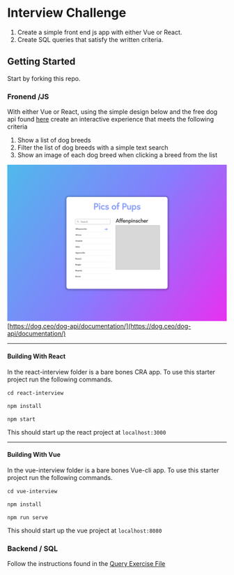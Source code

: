 # Interview Challenge

1. Create a simple front end js app with either Vue or React.
1. Create SQL queries that satisfy the written criteria.

## Getting Started

Start by forking this repo.

### Fronend /JS

With either Vue or React, using the simple design below and the free dog api found [here](https://dog.ceo/dog-api/documentation/) create an interactive experience that meets the following criteria

1. Show a list of dog breeds
2. Filter the list of dog breeds with a simple text search
3. Show an image of each dog breed when clicking a breed from the list

![Site Example](site-example.png)
[https://dog.ceo/dog-api/documentation/](https://dog.ceo/dog-api/documentation/)

___
#### Building With React

In the react-interview folder is a bare bones CRA app. To use this starter project run the following commands.

```
cd react-interview
```

```
npm install
```

```
npm start
```

This should start up the react project at `localhost:3000`

___
#### Building With Vue

In the vue-interview folder is a bare bones Vue-cli app. To use this starter project run the following commands.

```
cd vue-interview
```

```
npm install
```

```
npm run serve
```

This should start up the vue project at `localhost:8080`

### Backend / SQL

Follow the instructions found in the [Query Exercise File](query_exercise.md)